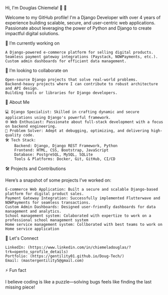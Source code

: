 Hi, I'm Douglas Chiemela! 👋 👋

Welcome to my GitHub profile! I'm a Django Developer with over 4 years of experience building scalable, secure, and user-centric web applications. Passionate about leveraging the power of Python and Django to create impactful digital solutions.

🔭 I’m currently working on

    A Django-powered e-commerce platform for selling digital products.
    Seamless payment gateway integrations (Paystack, NOWPayments, etc.).
    Custom admin dashboards for efficient data management.

👯 I’m looking to collaborate on

    Open-source Django projects that solve real-world problems.
    Backend-heavy projects where I can contribute to robust architecture and API design.
    Building tools or libraries for Django developers.

🚀 About Me

    💻 Django Specialist: Skilled in crafting dynamic and secure applications using Django's powerful framework.
    🌐 Web Enthusiast: Passionate about full-stack development with a focus on backend engineering.
    🔧 Problem Solver: Adept at debugging, optimizing, and delivering high-quality code.
    🛠️ Tech Stack:
        Backend: Django, Django REST Framework, Python
        Frontend: HTML, CSS, Bootstrap, JavaScript
        Database: PostgreSQL, MySQL, SQLite
        Tools & Platforms: Docker, Git, GitHub, CI/CD

🛠️ Projects and Contributions

Here’s a snapshot of some projects I’ve worked on:

    E-commerce Web Application: Built a secure and scalable Django-based platform for digital product sales.
    Payment Gateway Integration: Successfully implemented Flutterwave and NOWPayments for seamless transactions.
    Custom Admin Dashboards: Designed user-friendly dashboards for data management and analytics.
    School management system: Colaborated with expertize to work on a professional school management system
    Home service management system: Collborated with best teams to work on Home service application

🤝 Let's Connect

    LinkedIn: (https://www.linkedin.com/in/chiemeladouglas/?trk=opento_sprofile_details)
    Portfolio: (https://gentility01.github.io/Doug-Tech/)
    Email: (mastergentility5@gmail.com)

⚡ Fun fact

I believe coding is like a puzzle—solving bugs feels like finding the last missing piece!


